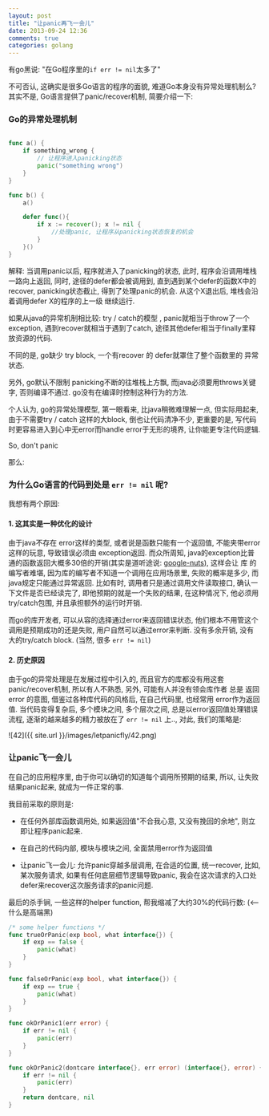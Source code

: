 ```yaml
---
layout: post
title: "让panic再飞一会儿"
date: 2013-09-24 12:36
comments: true
categories: golang
---
```




有go黑说: "在Go程序里的`if err != nil`太多了"

不可否认, 这确实是很多Go语言的程序的面貌, 难道Go本身没有异常处理机制么?
其实不是, Go语言提供了panic/recover机制, 简要介绍一下:

### Go的异常处理机制

```go

func a() {
	if something_wrong {
		// 让程序进入panicking状态
		panic("something wrong")
	}
}

func b() {
	a()

	defer func(){
		if x := recover(); x != nil {
			//处理panic, 让程序从panicking状态恢复的机会
		}
	}()
}

```



解释: 当调用panic以后, 程序就进入了panicking的状态, 此时, 程序会沿调用堆栈一路向上返回, 同时, 途径的defer都会被调用到, 直到遇到某个defer的函数X中的recover, panicking状态截止, 得到了处理panic的机会. 从这个X退出后, 堆栈会沿着调用defer X的程序的上一级 继续运行.
<!-- more -->
如果从java的异常机制相比较: try / catch的模型 , panic就相当于throw了一个exception, 遇到recover就相当于遇到了catch, 途径其他defer相当于finally里释放资源的代码.

不同的是, go缺少 try block, 一个有recover 的 defer就罩住了整个函数里的 异常状态. 

另外, go默认不限制 panicking不断的往堆栈上方飘, 而java必须要用throws关键字, 否则编译不通过. go没有在编译时控制这种行为的方法. 

个人认为, go的异常处理模型, 第一眼看来, 比java稍微难理解一点, 但实际用起来, 由于不需要try / catch 这样的大block, 倒也让代码清净不少, 更重要的是, 写代码时更容易进入到心中无error而handle error于无形的境界, 让你能更专注代码逻辑.

So, don't panic

那么:

### 为什么Go语言的代码到处是 `err != nil` 呢?

我想有两个原因:

#### 1. 这其实是一种优化的设计

由于java不存在 error这样的类型, 或者说是函数只能有一个返回值, 不能夹带error这样的玩意, 导致错误必须由 exception返回. 而众所周知, java的exception比普通的函数返回大概多30倍的开销(其实是道听途说: [google-nuts](https://groups.google.com/forum/#!searchin/golang-nuts/panic$20recover/golang-nuts/HOXNBQu5c-Q/Je0qo1hbxIsJ)), 这样会让 库 的编写者难堪, 因为库的编写者不知道一个调用在应用场景里, 失败的概率是多少, 而java规定只能通过异常返回. 比如有时, 调用者只是通过调用文件读取接口, 确认一下文件是否已经读完了, 即他预期的就是一个失败的结果, 在这种情况下, 他必须用try/catch包围, 并且承担额外的运行时开销.

而go的库开发者, 可以从容的选择通过error来返回错误状态, 他们根本不用管这个调用是预期成功的还是失败, 用户自然可以通过error来判断. 没有多余开销, 没有大的try/catch block. (当然, 很多 `err != nil`)

#### 2. 历史原因

由于go的异常处理是在发展过程中引入的, 而且官方的库都没有用这套panic/recover机制, 所以有人不熟悉, 另外, 可能有人并没有领会库作者 总是 返回 error 的意图, 借鉴过各种库代码的风格后,  在自己代码里, 也经常用 error作为返回值. 当代码变得复杂后, 多个模块之间, 多个层次之间, 总是以error返回值处理错误流程, 逐渐的越来越多的精力被放在了 `err != nil` 上.., 对此, 我们的策略是:


![42]({{ site.url }}/images/letpanicfly/42.png)

### 让panic飞一会儿

在自己的应用程序里, 由于你可以确切的知道每个调用所预期的结果, 所以, 让失败结果panic起来, 就成为一件正常的事.

我目前采取的原则是:

- 在任何外部库函数调用处, 如果返回值"不合我心意, 又没有挽回的余地", 则立即让程序panic起来.

- 在自己的代码内部, 模块与模块之间, 全面禁用error作为返回值

- 让panic飞一会儿: 允许panic穿越多层调用, 在合适的位置, 统一recover, 比如, 某次服务请求, 如果有任何底层细节逻辑导致panic, 我会在这次请求的入口处defer来recover这次服务请求的panic问题.


最后的杀手锏, 一些这样的helper function, 帮我缩减了大约30%的代码行数: (<--什么是高端黑)

``` go
/* some helper functions */
func trueOrPanic(exp bool, what interface{}) {
	if exp == false {
		panic(what)
	}
}

func falseOrPanic(exp bool, what interface{}) {
	if exp == true {
		panic(what)
	}
}

func okOrPanic1(err error) {
	if err != nil {
		panic(err)
	}
}

func okOrPanic2(dontcare interface{}, err error) (interface{}, error) {
	if err != nil {
		panic(err)
	}
	return dontcare, nil
}
```


